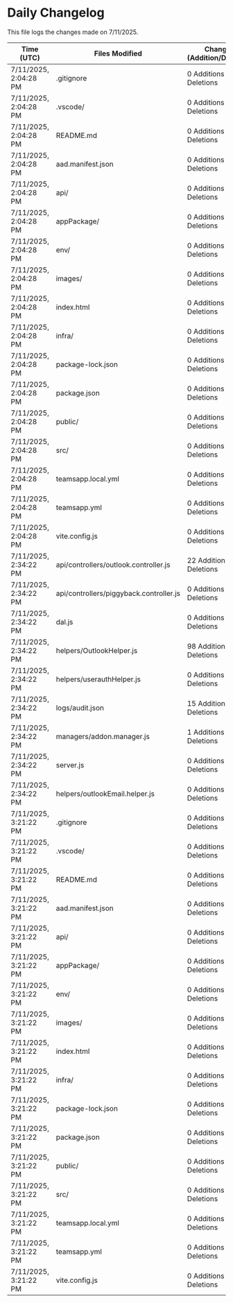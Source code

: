 # Daily Changelog

This file logs the changes made on 7/11/2025.

| Time (UTC)             | Files Modified                    | Changes (Addition/Deletion) |
|------------------------|-----------------------------------|-----------------------------|
| 7/11/2025, 2:04:28 PM | .gitignore | 0 Additions & 0 Deletions |
| 7/11/2025, 2:04:28 PM | .vscode/ | 0 Additions & 0 Deletions |
| 7/11/2025, 2:04:28 PM | README.md | 0 Additions & 0 Deletions |
| 7/11/2025, 2:04:28 PM | aad.manifest.json | 0 Additions & 0 Deletions |
| 7/11/2025, 2:04:28 PM | api/ | 0 Additions & 0 Deletions |
| 7/11/2025, 2:04:28 PM | appPackage/ | 0 Additions & 0 Deletions |
| 7/11/2025, 2:04:28 PM | env/ | 0 Additions & 0 Deletions |
| 7/11/2025, 2:04:28 PM | images/ | 0 Additions & 0 Deletions |
| 7/11/2025, 2:04:28 PM | index.html | 0 Additions & 0 Deletions |
| 7/11/2025, 2:04:28 PM | infra/ | 0 Additions & 0 Deletions |
| 7/11/2025, 2:04:28 PM | package-lock.json | 0 Additions & 0 Deletions |
| 7/11/2025, 2:04:28 PM | package.json | 0 Additions & 0 Deletions |
| 7/11/2025, 2:04:28 PM | public/ | 0 Additions & 0 Deletions |
| 7/11/2025, 2:04:28 PM | src/ | 0 Additions & 0 Deletions |
| 7/11/2025, 2:04:28 PM | teamsapp.local.yml | 0 Additions & 0 Deletions |
| 7/11/2025, 2:04:28 PM | teamsapp.yml | 0 Additions & 0 Deletions |
| 7/11/2025, 2:04:28 PM | vite.config.js | 0 Additions & 0 Deletions |
| 7/11/2025, 2:34:22 PM | api/controllers/outlook.controller.js | 22 Additions & 16 Deletions|
| 7/11/2025, 2:34:22 PM | api/controllers/piggyback.controller.js | 0 Additions & 2 Deletions|
| 7/11/2025, 2:34:22 PM | dal.js | 0 Additions & 1 Deletions|
| 7/11/2025, 2:34:22 PM | helpers/OutlookHelper.js | 98 Additions & 149 Deletions|
| 7/11/2025, 2:34:22 PM | helpers/userauthHelper.js | 0 Additions & 1 Deletions|
| 7/11/2025, 2:34:22 PM | logs/audit.json | 15 Additions & 15 Deletions|
| 7/11/2025, 2:34:22 PM | managers/addon.manager.js | 1 Additions & 2 Deletions|
| 7/11/2025, 2:34:22 PM | server.js | 0 Additions & 3 Deletions|
| 7/11/2025, 2:34:22 PM | helpers/outlookEmail.helper.js | 0 Additions & 0 Deletions|
| 7/11/2025, 3:21:22 PM | .gitignore | 0 Additions & 0 Deletions|
| 7/11/2025, 3:21:22 PM | .vscode/ | 0 Additions & 0 Deletions|
| 7/11/2025, 3:21:22 PM | README.md | 0 Additions & 0 Deletions|
| 7/11/2025, 3:21:22 PM | aad.manifest.json | 0 Additions & 0 Deletions|
| 7/11/2025, 3:21:22 PM | api/ | 0 Additions & 0 Deletions|
| 7/11/2025, 3:21:22 PM | appPackage/ | 0 Additions & 0 Deletions|
| 7/11/2025, 3:21:22 PM | env/ | 0 Additions & 0 Deletions|
| 7/11/2025, 3:21:22 PM | images/ | 0 Additions & 0 Deletions|
| 7/11/2025, 3:21:22 PM | index.html | 0 Additions & 0 Deletions|
| 7/11/2025, 3:21:22 PM | infra/ | 0 Additions & 0 Deletions|
| 7/11/2025, 3:21:22 PM | package-lock.json | 0 Additions & 0 Deletions|
| 7/11/2025, 3:21:22 PM | package.json | 0 Additions & 0 Deletions|
| 7/11/2025, 3:21:22 PM | public/ | 0 Additions & 0 Deletions|
| 7/11/2025, 3:21:22 PM | src/ | 0 Additions & 0 Deletions|
| 7/11/2025, 3:21:22 PM | teamsapp.local.yml | 0 Additions & 0 Deletions|
| 7/11/2025, 3:21:22 PM | teamsapp.yml | 0 Additions & 0 Deletions|
| 7/11/2025, 3:21:22 PM | vite.config.js | 0 Additions & 0 Deletions|
